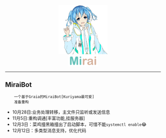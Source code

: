 <div align="center">
   <img width="160" src="docs/mirai.png" alt="logo">
   </br>
   <img width="95" src="docs/mirai.svg" alt="title">
</div>

----

## MiraiBot

```txt
    一个基于Graia的MiraiBot[Kuriyama最可爱]
    准备重构
```

- 10月28日:业务处理转移，主文件只监听或发送信息
- 11月5日:重构调通[丰富功能,挂服务器]
- 12月3日：菜鸡撞黑箱撞出了启动脚本，可惜不能`systemctl enable`:joy:
- 12月12日：多类型消息支持，优化代码
